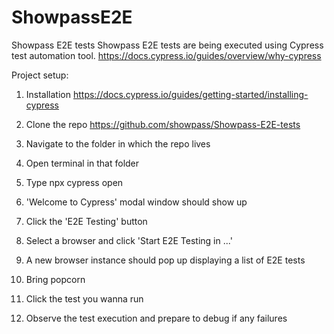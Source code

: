 
# ShowpassE2E
 Showpass E2E tests
 Showpass E2E tests are being executed using Cypress test automation tool.
 https://docs.cypress.io/guides/overview/why-cypress

 Project setup:

1. Installation
https://docs.cypress.io/guides/getting-started/installing-cypress

2. Clone the repo
https://github.com/showpass/Showpass-E2E-tests

3. Navigate to the folder in which the repo lives

4. Open terminal in that folder

5. Type npx cypress open

6. 'Welcome to Cypress' modal window should show up

7. Click the 'E2E Testing' button

8. Select a browser and click 'Start E2E Testing in ...'

9. A new browser instance should pop up displaying a list of E2E tests

10. Bring popcorn

11. Click the test you wanna run

12. Observe the test execution and prepare to debug if any failures
